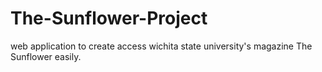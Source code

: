 # The-Sunflower-Project
web application to create access wichita state university's  magazine The Sunflower easily.
